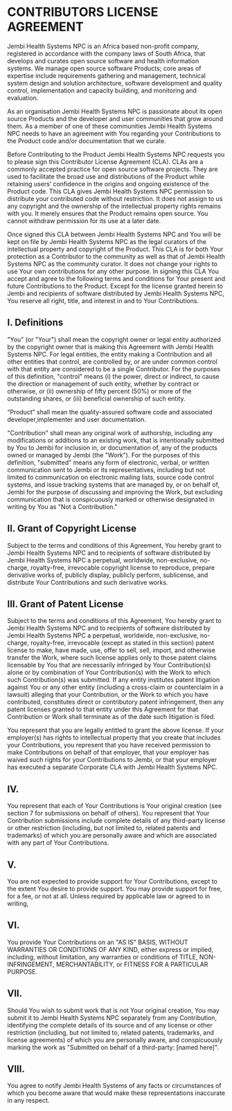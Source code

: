 CONTRIBUTORS LICENSE AGREEMENT
====

Jembi Health Systems NPC is an Africa based non-profit company, registered in accordance with the company laws of South Africa, that develops and curates open source software and health information systems. We manage open source software Products; core areas of expertise include requirements gathering and management, technical system design and solution architecture, software development and quality control, implementation and capacity building, and monitoring and evaluation.

As an organisation Jembi Health Systems NPC is passionate about its open source Products and the developer and user communities that grow around them. As a member of one of these communities Jembi Health Systems NPC needs to have an agreement with You regarding your Contributions to the Product code and/or documentation that we curate.

Before Contributing to the Product Jembi Health Systems NPC requests you to please sign this Contributor License Agreement (CLA). CLAs are a commonly accepted practice for open source software projects. They are used to facilitate the broad use and distributions of the Product while retaining users’ confidence in the origins and ongoing existence of the Product code. This CLA gives Jembi Health Systems NPC permission to distribute your contributed code without restriction. It does not assign to us any copyright and the ownership of the intellectual property rights remains with you. It merely ensures that the Product remains open source. You cannot withdraw permission for its use at a later date.

Once signed this CLA between Jembi Health Systems NPC and You will be kept on file by Jembi Health Systems NPC as the legal curators of the intellectual property and copyright of the Product. This CLA is for both Your protection as a Contributor to the community as well as that of Jembi Health Systems NPC as the community curator. It does not change your rights to use Your own contributions for any other purpose.
In signing this CLA You accept and agree to the following terms and conditions for Your present and future Contributions to the Product. Except for the license granted herein to Jembi and recipients of software distributed by Jembi Health Systems NPC, You reserve all right, title, and interest in and to Your Contributions.

## I. Definitions
"You" (or "Your") shall mean the copyright owner or legal entity authorized by the copyright owner that is making this Agreement with Jembi Health Systems NPC. For legal entities, the entity making a Contribution and all other entities that control, are controlled by, or are under common control with that entity are considered to be a single Contributor. For the purposes of this definition, "control" means (i) the power, direct or indirect, to cause the direction or management of such entity, whether by contract or otherwise, or (ii) ownership of fifty percent (50%) or more of the outstanding shares, or (iii) beneficial ownership of such entity.

“Product” shall mean the quality-assured software code and associated developer,implementer and user documentation.

"Contribution" shall mean any original work of authorship, including any modifications or additions to an existing work, that is intentionally submitted by You to Jembi for inclusion in, or documentation of, any of the products owned or managed by Jembi (the "Work"). For the purposes of this definition, "submitted" means any form of electronic, verbal, or written communication sent to Jembi or its representatives, including but not limited to communication on electronic mailing lists, source code control systems, and issue tracking systems that are managed by, or on behalf of, Jembi for the purpose of discussing and improving the Work, but excluding communication that is conspicuously marked or otherwise designated in writing by You as "Not a Contribution."

## II. Grant of Copyright License 
Subject to the terms and conditions of this Agreement, You hereby grant to Jembi Health Systems NPC and to recipients of software distributed by Jembi Health Systems NPC a perpetual, worldwide, non-exclusive, no-charge, royalty-free, irrevocable copyright license to reproduce, prepare derivative works of, publicly display, publicly perform, sublicense, and distribute Your Contributions and such derivative works.

## III. Grant of Patent License
Subject to the terms and conditions of this Agreement, You hereby grant to Jembi Health Systems NPC and to recipients of software distributed by Jembi Health Systems NPC a perpetual, worldwide, non-exclusive, no-charge, royalty-free, irrevocable (except as stated in this section) patent license to make, have made, use, offer to sell, sell, import, and otherwise transfer the Work, where such license applies only to those patent claims licensable by You that are necessarily infringed by Your Contribution(s) alone or by combination of Your Contribution(s) with the Work to which such Contribution(s) was submitted. If any entity institutes patent litigation against You or any other entity (including a cross-claim or counterclaim in a lawsuit) alleging that your Contribution, or the Work to which you have contributed, constitutes direct or contributory patent infringement, then any patent licenses granted to that entity under this Agreement for that Contribution or Work shall terminate as of the date such litigation is filed.

You represent that you are legally entitled to grant the above license. If your employer(s) has rights to intellectual property that you create that includes your Contributions, you represent that you have received permission to make Contributions on behalf of that employer, that your employer has waived such rights for your Contributions to Jembi, or that your employer has executed a separate Corporate CLA with Jembi Health Systems NPC.

## IV.
You represent that each of Your Contributions is Your original creation (see section 7 for submissions on behalf of others). You represent that Your Contribution submissions include complete details of any third-party license or other restriction (including, but not limited to, related patents and trademarks) of which you are personally aware and which are associated with any part of Your Contributions.

## V.
You are not expected to provide support for Your Contributions, except to the extent You desire to provide support. You may provide support for free, for a fee, or not at all. Unless required by applicable law or agreed to in writing, 

## VI.
You provide Your Contributions on an "AS IS" BASIS, WITHOUT WARRANTIES OR CONDITIONS OF ANY KIND, either express or implied, including, without limitation, any warranties or conditions of TITLE, NON- INFRINGEMENT, MERCHANTABILITY, or FITNESS FOR A PARTICULAR PURPOSE.

## VII.
Should You wish to submit work that is not Your original creation, You may submit it to Jembi Health Systems NPC separately from any Contribution, identifying the complete details of its source and of any license or other restriction (including, but not limited to, related patents, trademarks, and license agreements) of which you are personally aware, and conspicuously marking the work as "Submitted on behalf of a third-party: [named here]".

## VIII.
You agree to notify Jembi Health Systems of any facts or circumstances of which you become aware that would make these representations inaccurate in any respect.
